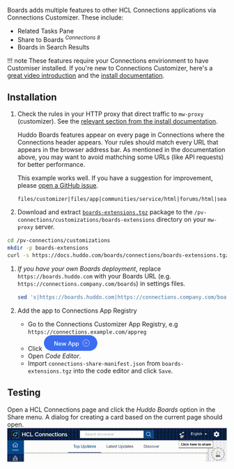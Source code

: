 Boards adds multiple features to other HCL Connections applications via Connections Customizer. These include: 

- Related Tasks Pane <!-- INCLUDE LINKS TO USER DOCS -->
- Share to Boards <sup>_Connections 8_</sup>
- Boards in Search Results

!!! note 
    These features require your Connections envirionment to have Customiser installed. If you're new to Connections Customizer, here's a [great video introduction](https://www.youtube.com/watch?v=CvlpjIE-3TQ) and the [install documentation](https://help.hcltechsw.com/connections/v65/admin/install/cp_config_customizer_intro.html).

## Installation
1. Check the rules in your HTTP proxy that direct traffic to `mw-proxy` (customizer). See the [relevant section from the install documentation](https://help.hcltechsw.com/connections/v65/admin/install/cp_config_customizer_setup_nginx.html#:~:text=required%20Customizer%20URLs).

    Huddo Boards features appear on every page in Connections where the Connections header appears. Your rules should match every URL that appears in the browser address bar. As mentioned in the documentation above, you may want to avoid mathching some URLs (like API requests) for better performance.

    This example works well. If you have a suggestion for improvement, please [open a GitHub issue](https://github.com/isw-kudos/huddo-docs/issues/new?labels=hcl+connections,documentation).
    ```
    files/customizer|files/app|communities/service/html|forums/html|search/web|homepage/web|social/home|mycontacts|wikis/home|blogs|news|activities/service/html|profiles/html|viewer
    ```

1. Download and extract [`boards-extensions.tgz`](https://docs.huddo.com/boards/connections/boards-extensions.tgz) package to the `/pv-connections/customizations/boards-extensions` directory on your `mw-proxy` server.
```bash
cd /pv-connections/customizations
mkdir -p boards-extensions
curl -s https://docs.huddo.com/boards/connections/boards-extensions.tgz | tar zxvf - -C ./boards-extensions
```

1. _If you have your own Boards deployment_, replace `https://boards.huddo.com` with your Boards URL (e.g. `https://connections.company.com/boards`) in settings files. 
   ```bash
   sed 's|https://boards.huddo.com|https://connections.company.com/boards|g' connectionsShare.settings.js | tee connectionsShare.settings.js
   ```

1. Add the app to Connections App Registry

    - Go to the Connections Customizer App Registry, e.g `https://connections.example.com/appreg`
    - Click !["New App" button](./appreg-newapp.png)
    - Open _Code Editor_.
    - Import `connections-share-manifest.json` from `boards-extensions.tgz` into the code editor and click `Save`.


## Testing
Open a HCL Connections page and click the _Huddo Boards_ option in the Share menu. A dialog for creating a card based on the current page should open. ![Share with Boards](./cnx8-share-menu.gif)